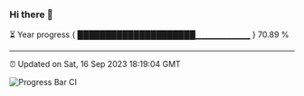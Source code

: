### Hi there 👋

⏳ Year progress { █████████████████████▁▁▁▁▁▁▁▁▁ } 70.89 %

---

⏰ Updated on Sat, 16 Sep 2023 18:19:04 GMT

![Progress Bar CI](https://github.com/ZhaoGui/ZhaoGui/workflows/Progress%20Bar%20CI/badge.svg)
